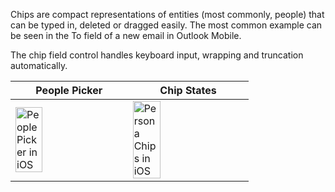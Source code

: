 Chips are compact representations of entities (most commonly, people) that can be typed in, deleted or dragged easily. The most common example can be seen in the To field of a new email in Outlook Mobile.

The chip field control handles keyboard input, wrapping and truncation automatically.

|People Picker |Chip States |
|---|---|
|<img src="https://static2.sharepointonline.com/files/fabric/fabric-website/images/controls/ios/Persona/BadgeExamples.png" alt="People Picker in iOS" style="width: 50%;" /> |<img src="https://static2.sharepointonline.com/files/fabric/fabric-website/images/controls/ios/Persona/BadgeVariants.png" alt="Persona Chips in iOS" style="width: 50%;" /> |

